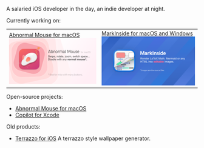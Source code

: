 A salaried iOS developer in the day, an indie developer at night.

Currently working on:

|||
|--|--|
|<div>[Abnormal Mouse for macOS](https://abnormalmouse.intii.com)<img src="https://github.com/intitni/AbnormalMouseWebsite/blob/master/image/twitter-card-en.png?raw=true"></div>|<div>[MarkInside for macOS and Windows](https://markinside.intii.com)<img src="https://github.com/intitni/MarkInsideWebsite/blob/master/Twitter_Card_EN.png?raw=true"></div>

Open-source projects:

- [Abnormal Mouse for macOS](https://abnormalmouse.intii.com)
- [Copilot for Xcode](https://github.com/intitni/CopilotForXcode)

Old products: 

- [Terrazzo for iOS](https://apps.apple.com/us/app/terrazzo-wallpaper-generator/id1480321976)
  A terrazzo style wallpaper generator.
